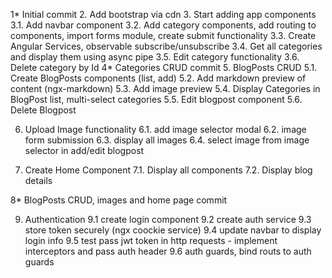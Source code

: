 1* Initial commit
2. Add bootstrap via cdn
3. Start adding app components
    3.1. Add navbar component
    3.2. Add category components, add routing to components, import forms module,
         create submit functionality
    3.3. Create Angular Services, observable subscribe/unsubscribe
    3.4. Get all categories and display them using async pipe
    3.5. Edit category functionality
    3.6. Delete category by Id
4* Categories CRUD commit
5. BlogPosts CRUD
    5.1. Create BlogPosts components (list, add)
    5.2. Add markdown preview of content (ngx-markdown)
    5.3. Add image preview
    5.4. Display Categories in BlogPost list, multi-select categories 
    5.5. Edit blogpost component
    5.6. Delete Blogpost

6. Upload Image functionality
    6.1. add image selector modal
    6.2. image form submission
    6.3. display all images
    6.4. select image from image selector in add/edit blogpost

7. Create Home Component
    7.1. Display all components
    7.2. Display blog details

8* BlogPosts CRUD, images and home page commit

9. Authentication
9.1 create login component
9.2 create auth service
9.3 store token securely (ngx coockie service)
9.4 update navbar to display login info
9.5 test pass jwt token in http requests - implement interceptors and pass auth header
9.6 auth guards, bind routs to auth guards